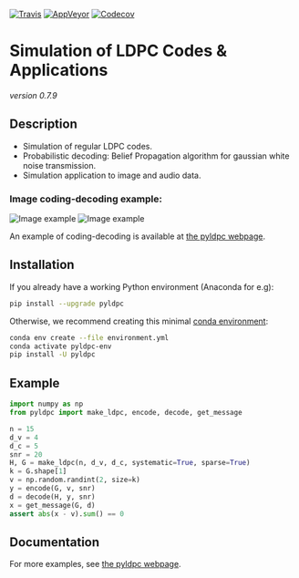 [![Travis](https://travis-ci.com/hichamjanati/pyldpc.svg?branch=master)](https://travis-ci.com/hichamjanati/pyldpc)
[![AppVeyor](https://ci.appveyor.com/api/projects/status/l7g6vywwwuyha49l?svg=true)](https://ci.appveyor.com/project/hichamjanati/pyldpc)
[![Codecov](https://codecov.io/gh/hichamjanati/pyldpc/branch/master/graph/badge.svg)](https://codecov.io/gh/hichamjanati/pyldpc)

# Simulation of LDPC Codes & Applications
*version 0.7.9*

## Description

- Simulation of regular LDPC codes.
- Probabilistic decoding: Belief Propagation algorithm for gaussian white noise transmission.
- Simulation application to image and audio data.

### **Image coding-decoding example:**

![Image example](https://media.giphy.com/media/l4KicsAauqIWjeFR6/giphy.gif)
![Image example](https://media.giphy.com/media/l0COHC49bK6g7yIPm/giphy.gif)

An example of coding-decoding is available at [the pyldpc webpage](https://hichamjanati.github.io/pyldpc/).

## Installation

If you already have a working Python environment (Anaconda for e.g):

```bash
pip install --upgrade pyldpc
```

Otherwise, we recommend creating this minimal [conda environment](https://raw.githubusercontent.com/hichamjanati/pyldpc/master/environment.yml):

```bash
conda env create --file environment.yml
conda activate pyldpc-env
pip install -U pyldpc
```

## Example

```python
import numpy as np
from pyldpc import make_ldpc, encode, decode, get_message

n = 15
d_v = 4
d_c = 5
snr = 20
H, G = make_ldpc(n, d_v, d_c, systematic=True, sparse=True)
k = G.shape[1]
v = np.random.randint(2, size=k)
y = encode(G, v, snr)
d = decode(H, y, snr)
x = get_message(G, d)
assert abs(x - v).sum() == 0
```

## Documentation

For more examples, see [the pyldpc webpage](https://hichamjanati.github.io/pyldpc/).